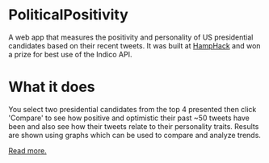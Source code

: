 # PoliticalPositivity
A web app that measures the positivity and personality of US presidential candidates based on their recent tweets. It was built at [HampHack](http://hamphack.hampshire.edu/) and won a prize for best use of the Indico API.

# What it does
You select two presidential candidates from the top 4 presented then  click 'Compare' to see how positive and optimistic their past ~50 tweets have been and also see how their tweets relate to their personality traits. Results are shown using graphs which can be used to compare and analyze trends. 

[Read more.](http://devpost.com/software/positivity-in-politics)
